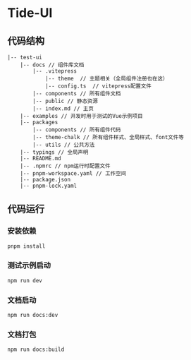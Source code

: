 # Tide-UI



## 代码结构

```
|-- test-ui
    |-- docs // 组件库文档
        |-- .vitepress
            |-- theme  // 主题相关（全局组件注册也在这）
            |-- config.ts  // vitepress配置文件
        |-- components // 所有组件文档
        |-- public // 静态资源
        |-- index.md // 主页
    |-- examples // 开发时用于测试的Vue示例项目
    |-- packages
        |-- components // 所有组件代码
        |-- theme-chalk // 所有组件样式、全局样式、font文件等
        |-- utils // 公共方法
    |-- typings // 全局声明
    |-- README.md
    |-- .npmrc // npm运行时配置文件
    |-- pnpm-workspace.yaml // 工作空间
    |-- package.json
    |-- pnpm-lock.yaml
```

## 代码运行

### 安装依赖

```bash
pnpm install
```

### 测试示例启动

```bash
npm run dev
```

### 文档启动

```bash
npm run docs:dev
```

### 文档打包

```bash
npm run docs:build
```

